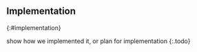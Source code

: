 ## Implementation
{:#implementation}

show how we implemented it, or plan for implementation
{:.todo}
